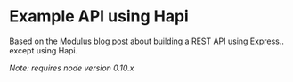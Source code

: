 Example API using Hapi
===

Based on the [Modulus blog post](http://blog.modulus.io/nodejs-and-express-create-rest-api) about building a REST API using Express.. except using Hapi.

_Note: requires node version 0.10.x_
